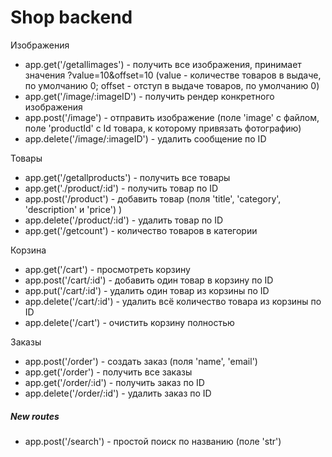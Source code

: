 # Shop backend

Изображения

- app.get('/getallimages') - получить все изображения, принимает значения ?value=10&offset=10 (value - количестве товаров в выдаче, по умолчанию 0; offset - отступ в выдаче товаров, по умолчанию 0)
- app.get('/image/:imageID') - получить рендер конкретного изображения
- app.post('/image') - отправить изображение (поле 'image' с файлом, поле 'productId' с Id товара, к которому привязать фотографию)
- app.delete('/image/:imageID') - удалить сообщение по ID

Товары

- app.get('/getallproducts') - получить все товары
- app.get('./product/:id') - получить товар по ID
- app.post('/product') - добавить товар (поля 'title', 'category', 'description' и 'price')  )
- app.delete('/product/:id') - удалить товар по ID
- app.get('/getcount') - количество товаров в категории

Корзина

- app.get('/cart') - просмотреть корзину
- app.post('/cart/:id') - добавить один товар в корзину по ID
- app.put('/cart/:id') - удалить один товар из корзины по ID
- app.delete('/cart/:id') - удалить всё количество товара из корзины по ID
- app.delete('/cart') - очистить корзину полностью

Заказы

- app.post('/order') - создать заказ (поля 'name', 'email')
- app.get('/order') - получить все заказы
- app.get('/order/:id') - получить заказ по ID
- app.delete('/order/:id') - удалить заказ по ID

##### New routes
- app.post('/search') - простой поиск по названию (поле 'str')